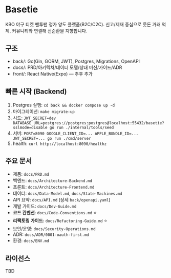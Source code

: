 # Basetie

KBO 야구 티켓 팬투팬 정가 양도 플랫폼(B2C/C2C). 신고/제재 중심으로 웃돈 거래 억제, 커뮤니티와 연결해 선순환을 지향합니다.

## 구조
- back/: Go(Gin, GORM, JWT), Postgres, Migrations, OpenAPI
- docs/: PRD/아키텍처/데이터 모델/상태 머신/가이드/ADR
- front/: React Native(Expo) — 추후 추가

## 빠른 시작 (Backend)
1) Postgres 실행: `cd back && docker compose up -d`
2) 마이그레이션: `make migrate-up`
3) 시드: `JWT_SECRET=dev DATABASE_URL=postgres://postgres:postgres@localhost:55432/basetie?sslmode=disable go run ./internal/tools/seed`
4) 서버: `PORT=8090 GOOGLE_CLIENT_ID=... APPLE_BUNDLE_ID=... JWT_SECRET=... go run ./cmd/server`
5) health: `curl http://localhost:8090/healthz`

## 주요 문서
- 제품: `docs/PRD.md`
- 백엔드: `docs/Architecture-Backend.md`
- 프론트: `docs/Architecture-Frontend.md`
- 데이터: `docs/Data-Model.md`, `docs/State-Machines.md`
- API 요약: `docs/API.md` (상세 `back/openapi.yaml`)
- 개발 가이드: `docs/Dev-Guide.md`
- **코드 컨벤션**: `docs/Code-Conventions.md` ⭐
- **리팩토링 가이드**: `docs/Refactoring-Guide.md` ⭐
- 보안/운영: `docs/Security-Operations.md`
- ADR: `docs/ADR/0001-oauth-first.md`
- 환경: `docs/ENV.md`

## 라이선스
TBD

